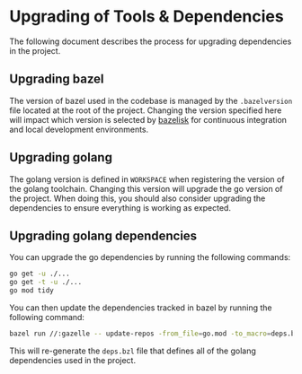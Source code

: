 # Upgrading of Tools & Dependencies

The following document describes the process for upgrading dependencies in the project.

## Upgrading bazel

The version of bazel used in the codebase is managed by the `.bazelversion` file located at the root of the project. Changing the version specified here will impact which version is selected by [bazelisk](https://github.com/bazelbuild/bazelisk) for continuous integration and local development environments.

## Upgrading golang

The golang version is defined in `WORKSPACE` when registering the version of the golang toolchain. Changing this version will upgrade the go version of the project. When doing this, you should also consider upgrading the dependencies to ensure everything is working as expected.

## Upgrading golang dependencies

You can upgrade the go dependencies by running the following commands:

```bash
go get -u ./...
go get -t -u ./...
go mod tidy
```

You can then update the dependencies tracked in bazel by running the following command:

```bash
bazel run //:gazelle -- update-repos -from_file=go.mod -to_macro=deps.bzl%go_dependencies
```

This will re-generate the `deps.bzl` file that defines all of the golang dependencies used in the project.
